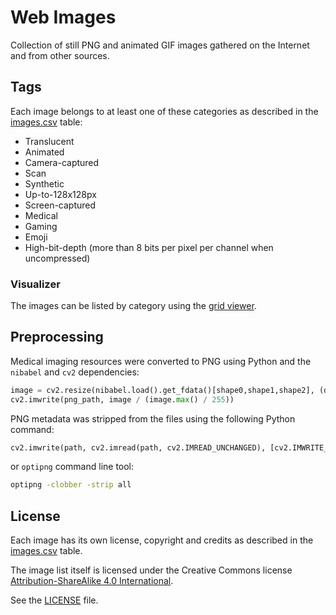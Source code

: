 # Web Images

Collection of still PNG and animated GIF images gathered on the Internet and from other sources.

## Tags

Each image belongs to at least one of these categories as described in the [images.csv](images.csv) table:

- Translucent
- Animated
- Camera-captured
- Scan
- Synthetic
- Up-to-128x128px
- Screen-captured
- Medical
- Gaming
- Emoji
- High-bit-depth (more than 8 bits per pixel per channel when uncompressed)

### Visualizer

The images can be listed by category using the [grid viewer](https://google-research-datasets.github.io/web-images/).

## Preprocessing

Medical imaging resources were converted to PNG using Python and the `nibabel` and `cv2` dependencies:

```py
image = cv2.resize(nibabel.load().get_fdata()[shape0,shape1,shape2], (dimension0, dimension1))
cv2.imwrite(png_path, image / (image.max() / 255))
```

PNG metadata was stripped from the files using the following Python command:

```py
cv2.imwrite(path, cv2.imread(path, cv2.IMREAD_UNCHANGED), [cv2.IMWRITE_PNG_COMPRESSION, 9])
```

or `optipng` command line tool:

```sh
optipng -clobber -strip all
```

## License

Each image has its own license, copyright and credits as described in the [images.csv](images.csv) table.

The image list itself is licensed under the Creative Commons license [Attribution-ShareAlike 4.0 International](https://creativecommons.org/licenses/by-sa/4.0/).

See the [LICENSE](LICENSE) file.

